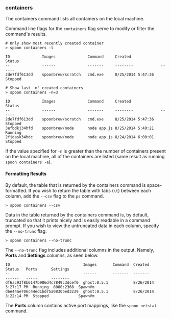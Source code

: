 ### containers

The containers command lists all containers on the local machine.  

Command line flags for the `containers` flag serve to modify or filter the command's results. 

	# Only show most recently created container
	> spoon containers -l

	ID				Images				Command   	Created 			Status
	--				------				-------		-------- 			------
	2de7fdf613dd	spoonbrew/scratch	cmd.exe 	8/25/2014 5:47:36	Stopped

	# Show last 'n' created containers
	> spoon containers -n=3

	ID				Images				Command   	Created 			Status
	--				------				-------		-------- 			------
	2de7fdf613dd	spoonbrew/scratch	cmd.exe 	8/25/2014 5:47:36	Stopped
	3efbdkj34hfd	spoonbrew/node		node app.js 8/25/2014 5:40:21   Running
	2fjdask34hdc	spoonbrew/node		node app.js 8/24/2014 6:00:01   Stopped


If the value specified for `-n` is greater than the number of containers present on the local machine, all of the containers are listed (same result as running `spoon containers -a`). 

#### Formatting Results

By default, the table that is returned by the containers command is space-formatted. If you wish to return the table with tabs (`\t`) between each column, add the `--csv` flag to the `ps` command. 

	> spoon containers --csv

Data in the table returned by the containers command is, by default, truncated so that it prints nicely and is easily readable in a command prompt. If you wish to view the untruncated data in each column, specify the `--no-trunc` flag. 

	> spoon containers --no-trunc

The `--no-trunc` flag includes additional columns in the output. Namely, **Ports** and **Settings** columns, as seen below.

	ID                                Images       Command  Created               Status   Ports      Settings
	--                                ------       -------  -------               ------   -----      --------
	df6ac93f8b6147b986d4c7849c3dcef0  ghost:0.5.1           8/26/2014 3:27:17 PM  Running  8080:2368  SpawnVm
	d6e44ae706c44ed1bd75a0830bed3239  ghost:0.5.1           8/26/2014 3:22:14 PM  Stopped             SpawnVm

The **Ports** column contains active port mappings, like the `spoon netstat` command.
